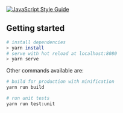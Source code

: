 [![JavaScript Style Guide](https://img.shields.io/badge/code_style-standard-brightgreen.svg)](https://standardjs.com)

## Getting started

``` bash
# install dependencies
> yarn install
# serve with hot reload at localhost:8080
> yarn serve
```

Other commands available are:

``` bash
# build for production with minification
yarn run build

# run unit tests
yarn run test:unit
```
